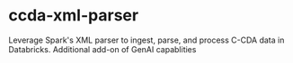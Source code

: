 # ccda-xml-parser
Leverage Spark's XML parser to ingest, parse, and process C-CDA data in Databricks. Additional add-on of GenAI capablities
